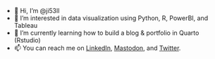 - 👋 Hi, I’m @ji53ll
- 👀 I’m interested in data visualization using Python, R, PowerBI, and Tableau
- 🌱 I’m currently learning how to build a blog & portfolio in Quarto (Rstudio)
- 📫 You can reach me on [LinkedIn](https://www.linkedin.com/in/jisellhowe/), [Mastodon](https://data-folks.masto.host/web/@jisell#), and [Twitter](https://twitter.com/ji5ell).

<!---
ji53ll/ji53ll is a ✨ special ✨ repository because its `README.md` (this file) appears on your GitHub profile.
You can click the Preview link to take a look at your changes.
--->
